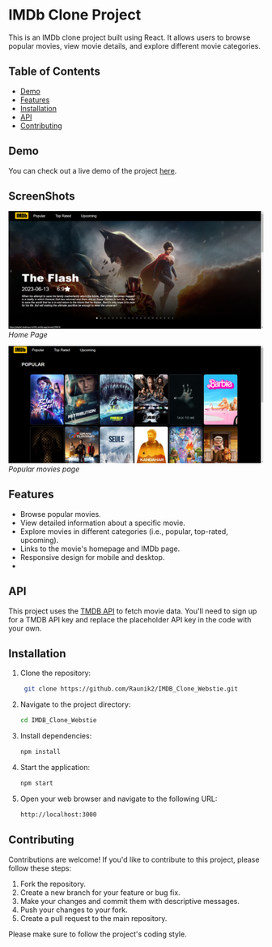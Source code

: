 # IMDb Clone Project

This is an IMDb clone project built using React. It allows users to browse popular movies, view movie details, and explore different movie categories.

## Table of Contents

- [Demo](#demo)
- [Features](#features)
- [Installation](#installation)
- [API](#api)
- [Contributing](#contributing)

## Demo

You can check out a live demo of the project [here](https://playful-basbousa-4e9f2c.netlify.app/).

## ScreenShots

![Screenshot 1](images/image1.png)
*Home Page*

![Screenshot 2](images/image2.png)
*Popular movies page*

## Features

- Browse popular movies.
- View detailed information about a specific movie.
- Explore movies in different categories (i.e., popular, top-rated, upcoming).
- Links to the movie's homepage and IMDb page.
- Responsive design for mobile and desktop.
- 
## API

This project uses the [TMDB API](https://www.themoviedb.org/documentation/api) to fetch movie data. You'll need to sign up for a TMDB API key and replace the placeholder API key in the code with your own.

## Installation

1. Clone the repository:

   ```bash
    git clone https://github.com/Raunik2/IMDB_Clone_Webstie.git

2. Navigate to the project directory:
   
   ```bash
   cd IMDB_Clone_Webstie

4. Install dependencies:
   
   ```bash
   npm install

6. Start the application:
   
   ```bash
   npm start
   
7. Open your web browser and navigate to the following URL:
   
   ```bash
   http://localhost:3000

## Contributing

Contributions are welcome! If you'd like to contribute to this project, please follow these steps:

1. Fork the repository.
2. Create a new branch for your feature or bug fix.
3. Make your changes and commit them with descriptive messages.
4. Push your changes to your fork.
5. Create a pull request to the main repository.

Please make sure to follow the project's coding style.



